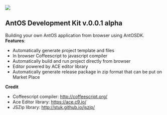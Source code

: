 ![](https://os.lxsang.me/repo/AntOSDK/AntOSDK.png)
## AntOS Development Kit v.0.0.1 alpha

Building your own AntOS application from browser using AntOSDK.
**Features**:
* Automatically generate project template and files
* In browser Coffeescript to javascript compiler
* Automatically build and run project directly from browser
* Editor powered by ACE editor library
* Automatically generate release package in zip format that can be put on Market Place

**Credit**
* Coffeescript compiler: http://coffeescript.org/
* Ace Editor library: https://ace.c9.io/
* JSZip library: http://stuk.github.io/jszip/
